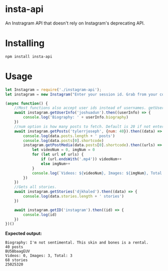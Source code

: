 # insta-api

An Instragram API that doesn't rely on Instagram's deprecating API.

# Installing
```npm install insta-api```

# Usage
```javascript
let Instagram = require('./instagram-api');
let instagram = new Instagram("Enter your session id. Grab from your cookies in a browser");

(async function() {
    //Most functions also accept user ids instead of usernames. getUserInfo only accepts a username.
    await instagram.getUserInfo('joshuadun').then((userInfo) => {
        console.log('Biography: ' + userInfo.biography)
    })
    //num option is how many posts to fetch. Default is 20 if not entered.
    await instagram.getPosts('tylerrjoseph', {num: 40}).then((data) => {
        console.log(data.posts.length + ' posts')
        console.log(data.posts[0].shortcode)
        instagram.getPostMedia(data.posts[0].shortcode).then((urls) => {
            let videoNum = 0, imgNum = 0
            for (let url of urls) {
                if (url.endsWith('.mp4')) videoNum++
                else imgNum++
            }
            console.log(`Videos: ${videoNum}, Images: ${imgNum}, Total: ${urls.length}`)
        })
    })
    //Gets all stories.
    await instagram.getStories('djkhaled').then((data) => {
        console.log(data.stories.length + ' stories')
    })

    await instagram.getID('instagram').then((id) => {
        console.log(id)
    })
})()
```

**Expected output:**

```
Biography: I'm not sentimental. This skin and bones is a rental.
40 posts
BU5BbaagEUV
Videos: 0, Images: 3, Total: 3
68 stories
25025320
```
